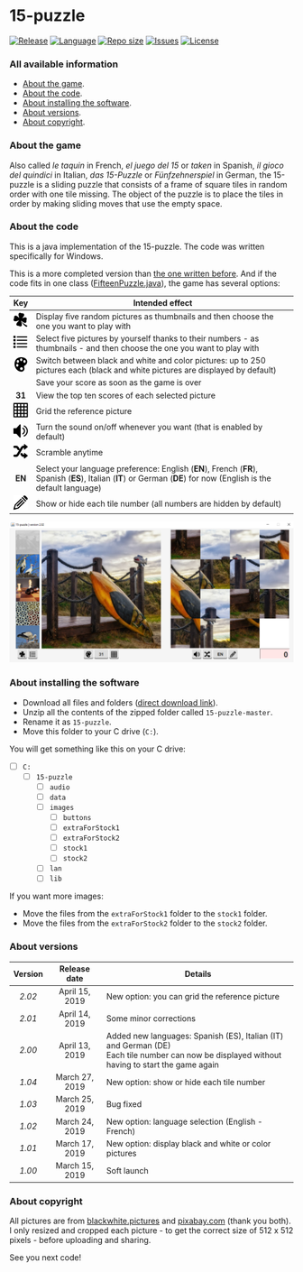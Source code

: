 # 15-puzzle
[![Release](https://img.shields.io/github/release/RealJavaDoe/15-puzzle.svg)](https://github.com/RealJavaDoe/15-puzzle/releases) [![Language](https://img.shields.io/github/languages/top/RealJavaDoe/15-puzzle.svg)](https://github.com/RealJavaDoe/15-puzzle) [![Repo size](https://img.shields.io/github/repo-size/RealJavaDoe/15-puzzle.svg)](https://github.com/RealJavaDoe/15-puzzle) [![Issues](https://img.shields.io/github/issues/RealJavaDoe/15-puzzle.svg)](https://github.com/RealJavaDoe/15-puzzle/issues) [![License](https://img.shields.io/github/license/RealJavaDoe/15-puzzle.svg)](https://github.com/RealJavaDoe/15-puzzle/blob/master/LICENSE)
### All available information
- [About the game](https://github.com/RealJavaDoe/15-puzzle#about-the-game).
- [About the code](https://github.com/RealJavaDoe/15-puzzle#about-the-code).
- [About installing the software](https://github.com/RealJavaDoe/15-puzzle#about-installing-the-software).
- [About versions](https://github.com/RealJavaDoe/15-puzzle#about-versions).
- [About copyright](https://github.com/RealJavaDoe/15-puzzle#about-copyright).

### About the game
Also called *le taquin* in French, *el juego del 15* or *taken* in Spanish, *il gioco del quindici* in Italian, *das 15-Puzzle* or *Fünfzehnerspiel* in German, the 15-puzzle is a sliding puzzle that consists of a frame of square tiles in random order with one tile missing. The object of the puzzle is to place the tiles in order by making sliding moves that use the empty space.

### About the code
This is a java implementation of the 15-puzzle. The code was written specifically for Windows.

This is a more completed version than [the one written before](https://github.com/RealJavaDoe/some_code/blob/master/classes/MyPuzzle.java). And if the code fits in one class ([FifteenPuzzle.java](https://github.com/RealJavaDoe/15-puzzle/blob/master/FifteenPuzzle.java)), the game has several options:

| Key | Intended effect |
| :---: | --- |
| ![alt text](https://github.com/RealJavaDoe/15-puzzle/blob/master/images/buttons/random.png) | Display five random pictures as thumbnails and then choose the one you want to play with |
| ![alt text](https://github.com/RealJavaDoe/15-puzzle/blob/master/images/buttons/list.png) | Select five pictures by yourself thanks to their numbers - as thumbnails - and then choose the one you want to play with |
| ![alt text](https://github.com/RealJavaDoe/15-puzzle/blob/master/images/buttons/color.png) | Switch between black and white and color pictures: up to 250 pictures each (black and white pictures are displayed by default) |
| | Save your score as soon as the game is over |
| **31** | View the top ten scores of each selected picture |
| ![alt text](https://github.com/RealJavaDoe/15-puzzle/blob/master/images/buttons/gridPattern.png)| Grid the reference picture |
| ![alt text](https://github.com/RealJavaDoe/15-puzzle/blob/master/images/buttons/soundOn.png) | Turn the sound on/off whenever you want (that is enabled by default) |
| ![alt text](https://github.com/RealJavaDoe/15-puzzle/blob/master/images/buttons/scramble.png) | Scramble anytime |
| **EN** | Select your language preference: English (**EN**), French (**FR**), Spanish (**ES**), Italian (**IT**) or German (**DE**) for now (English is the default language) |
| ![alt text](https://github.com/RealJavaDoe/15-puzzle/blob/master/images/buttons/numberDisplay.png) | Show or hide each tile number (all numbers are hidden by default) |

![alt text](https://github.com/RealJavaDoe/15-puzzle/blob/master/screenshot.png)

### About installing the software
- Download all files and folders ([direct download link](https://github.com/RealJavaDoe/15-puzzle/archive/master.zip)).
- Unzip all the contents of the zipped folder called `15-puzzle-master`.
- Rename it as `15-puzzle`.
- Move this folder to your C drive (`C:`).

You will get something like this on your C drive:

- [ ] `C:`
  - [ ] `15-puzzle`
    - [ ] `audio`
    - [ ] `data`
    - [ ] `images`
      - [ ] `buttons`
      - [ ] `extraForStock1`
      - [ ] `extraForStock2`
      - [ ] `stock1`
      - [ ] `stock2`
    - [ ] `lan`
    - [ ] `lib`
   
If you want more images:   
- Move the files from the `extraForStock1` folder to the `stock1` folder.
- Move the files from the `extraForStock2` folder to the `stock2` folder.

### About versions
| Version | Release date | Details |
| :---: | :---: | --- |
| *2.02* | April 15, 2019 | New option: you can grid the reference picture |
| *2.01* | April 14, 2019 | Some minor corrections |
| *2.00* | April 13, 2019 | Added new languages: Spanish (ES), Italian (IT) and German (DE)<br>Each tile number can now be displayed without having to start the game again |
| *1.04* | March 27, 2019 | New option: show or hide each tile number |
| *1.03* | March 25, 2019 | Bug fixed |
| *1.02* | March 24, 2019 | New option: language selection (English - French) |
| *1.01* | March 17, 2019 | New option: display black and white or color pictures |
| *1.00* | March 15, 2019 | Soft launch |

### About copyright
All pictures are from [blackwhite.pictures](https://blackwhite.pictures) and [pixabay.com](https://pixabay.com) (thank you both). I only resized and cropped each picture - to get the correct size of 512 x 512 pixels - before uploading and sharing.

See you next code!
